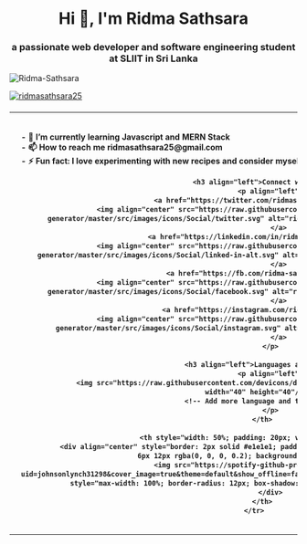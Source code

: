 <h1 align="center">Hi 👋, I'm Ridma Sathsara</h1>
<h3 align="center">a passionate web developer and software engineering student at SLIIT in Sri Lanka</h3>

<p align="left"> 
    <img src="https://komarev.com/ghpvc/?username=ridma-sathsara&label=Profile%20views&color=0e75b6&style=flat" alt="Ridma-Sathsara" />
</p>

<p align="left"> 
    <a href="https://twitter.com/ridmasathsara25" target="blank">
        <img src="https://img.shields.io/twitter/follow/ridmasathsara25?logo=twitter&style=for-the-badge" alt="ridmasathsara25" />
    </a>
</p>

<table style="width: 100%; border-collapse: collapse; margin-top: 20px;">
    <tr>
        <th style="width: 50%; padding: 20px; vertical-align: top;">
            <p align="left">
                - 🌱 I’m currently learning <strong>Javascript and MERN Stack</strong><br/>
                - 📫 How to reach me <strong>ridmasathsara25@gmail.com</strong><br/>
                - ⚡ Fun fact: <strong>I love experimenting with new recipes and consider myself a part-time chef</strong>
            </p>

            <h3 align="left">Connect with me:</h3>
            <p align="left">
                <a href="https://twitter.com/ridmasathsara25" target="blank">
                    <img align="center" src="https://raw.githubusercontent.com/rahuldkjain/github-profile-readme-generator/master/src/images/icons/Social/twitter.svg" alt="ridmasathsara25" height="30" width="40" />
                </a>
                <a href="https://linkedin.com/in/ridma-sathsara" target="blank">
                    <img align="center" src="https://raw.githubusercontent.com/rahuldkjain/github-profile-readme-generator/master/src/images/icons/Social/linked-in-alt.svg" alt="ridma sathsara" height="30" width="40" />
                </a>
                <a href="https://fb.com/ridma-sathsara" target="blank">
                    <img align="center" src="https://raw.githubusercontent.com/rahuldkjain/github-profile-readme-generator/master/src/images/icons/Social/facebook.svg" alt="ridma sathsara" height="30" width="40" />
                </a>
                <a href="https://instagram.com/ridma.exe" target="blank">
                    <img align="center" src="https://raw.githubusercontent.com/rahuldkjain/github-profile-readme-generator/master/src/images/icons/Social/instagram.svg" alt="ridma.exe" height="30" width="40" />
                </a>
            </p>

            <h3 align="left">Languages and Tools:</h3>
            <p align="left">
                <img src="https://raw.githubusercontent.com/devicons/devicon/master/icons/c/c-original.svg" alt="c" width="40" height="40"/>
                <!-- Add more language and tool icons here -->
            </p>
        </th>
        
        <th style="width: 50%; padding: 20px; vertical-align: top;">
            <div align="center" style="border: 2px solid #e1e1e1; padding: 20px; border-radius: 15px; box-shadow: 0 6px 12px rgba(0, 0, 0, 0.2); background-color: #f8f8f8;">
                <img src="https://spotify-github-profile.vercel.app/api/view?uid=johnsonlynch31298&cover_image=true&theme=default&show_offline=false&background_color=121212&interchange=false" style="max-width: 100%; border-radius: 12px; box-shadow: 0 2px 4px rgba(0, 0, 0, 0.1);" />
            </div>
        </th>
    </tr>
</table>

